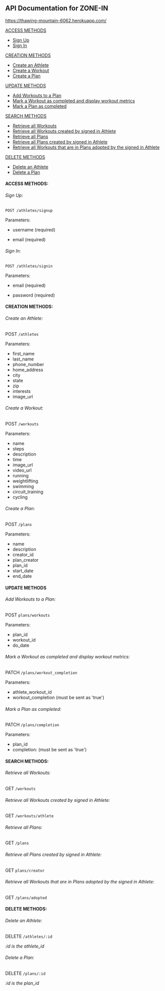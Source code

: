 ## API Documentation for ZONE-IN

https://thawing-mountain-6062.herokuapp.com/  

[ACCESS METHODS](#access-methods)


* [Sign Up](#sign-up)
* [Sign In](#sign-in)


[CREATION METHODS](#creation-methods)


* [Create an Athlete](#create-an-athlete)
* [Create a Workout](#create-a-workout)
* [Create a Plan](#create-a-plan)


[UPDATE METHODS](#update-methods)


* [Add Workouts to a Plan](#add-workouts-to-a-plan)
* [Mark a Workout as completed and display workout metrics](#mark-a-workout-as-completed-and-display-workout-metrics)
* [Mark a Plan as completed](#mark-a-plan-as-completed)


[SEARCH METHODS](#search-methods)


* [Retrieve all Workouts](#retrieve-all-workouts)
* [Retrieve all Workouts created by signed in Athlete](#retrieve-all-workouts-created-by_signed-in-athlete)
* [Retrieve all Plans](#retrieve-all-plans)
* [Retrieve all Plans created by signed in Athlete](#retrieve-all-plans-created-by-signed-in-athlete)
* [Retrieve all Workouts that are in Plans adopted by the signed in Athlete](#retrieve-all-workouts-that-are-in-plans-adopted-by-the-signed-in-athlete)


[DELETE METHODS](#delete-methods)


* [Delete an Athlete](#delete-an-athlete)
* [Delete a Plan](#delete-a-plan)

#### ACCESS METHODS:

###### Sign Up:

```POST /athletes/signup```

Parameters:

 
* username (required)


* email (required)

###### Sign In:

```POST /athletes/signin```

Parameters:


* email (required)


* password (required)

#### CREATION METHODS:

###### Create an Athlete:

POST ```/athletes```

Parameters:


* first_name
* last_name
* phone_number
* home_address
* city
* state
* zip
* interests
* image_url

###### Create a Workout:

POST ```/workouts```

Parameters:


* name
* steps
* description
* time
* image_url
* video_url
* running
* weightlifting
* swimming
* circuit_training
* cycling

###### Create a Plan:

POST ```/plans```

Parameters:


* name
* description
* creator_id
* plan_creator
* plan_id
* start_date
* end_date

#### UPDATE METHODS

###### Add Workouts to a Plan:

POST ```plans/workouts```

Parameters:


* plan_id
* workout_id
* do_date

###### Mark a Workout as completed and display workout metrics:

PATCH ```/plans/workout_completion```

Parameters:


* athlete_workout_id
* workout_completion (must be sent as 'true')

###### Mark a Plan as completed:

PATCH ```/plans/completion```

Parameters:


* plan_id
* completion: (must be sent as 'true')

#### SEARCH METHODS:

###### Retrieve all Workouts:

GET ```/workouts```

###### Retrieve all Workouts created by signed in Athlete:

GET ```/workouts/athlete```

###### Retrieve all Plans:

GET ```/plans```

###### Retrieve all Plans created by signed in Athlete:

GET ```plans/creator```

###### Retrieve all Workouts that are in Plans adopted by the signed in Athlete:

GET ```/plans/adopted```

#### DELETE METHODS:

###### Delete an Athlete:

DELETE ```/athletes/:id```

*:id is the athlete_id*

###### Delete a Plan:

DELETE ```/plans/:id```

*:id is the plan_id*